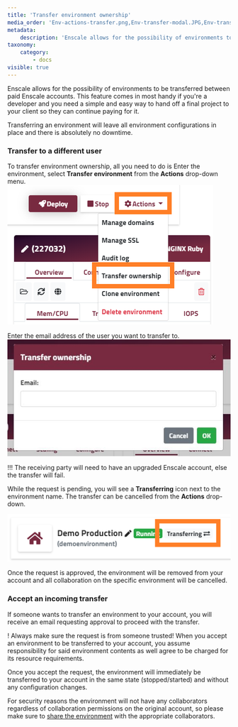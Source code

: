 ```yaml
---
title: 'Transfer environment ownership'
media_order: 'Env-actions-transfer.png,Env-transfer-modal.JPG,Env-transferring.png'
metadata:
    description: 'Enscale allows for the possibility of environments to be transferred between paid Enscale accounts. This feature comes in most handy if you''re a developer and you need a simple and easy way to hand off a final project to your client so they can continue paying for it.'
taxonomy:
    category:
        - docs
visible: true
---
```


Enscale allows for the possibility of environments to be transferred between paid Enscale accounts. This feature comes in most handy if you're a developer and you need a simple and easy way to hand off a final project to your client so they can continue paying for it.

Transferring an environment will leave all environment configurations in place and there is absolutely no downtime. 

### Transfer to a different user

To transfer environment ownership, all you need to do is Enter the environment, select **Transfer environment** from the **Actions** drop-down menu.
![](Env-actions-transfer.png)

Enter the email address of the user you want to transfer to.
![](Env-transfer-modal.JPG)

!!! The receiving party will need to have an upgraded Enscale account, else the transfer will fail.

While the request is pending, you will see a **Transferring** icon next to the environment name. The transfer can be cancelled from the **Actions** drop-down.

![](Env-transferring.png)

Once the request is approved, the environment will be removed from your account and all collaboration on the specific environment will be cancelled.

### Accept an incoming transfer

If someone wants to transfer an environment to your account, you will receive an email requesting approval to proceed with the transfer.

! Always make sure the request is from someone trusted! When you accept an environment to be transferred to your account, you assume responsibility for said environment contents as well agree to be charged for its resource requirements.

Once you accept the request, the environment will immediately be transferred to your account in the same state (stopped/started) and without any configuration changes.

For security reasons the environment will not have any collaborators regardless of collaboration permissions on the original account, so please make sure to [share the environment](https://enscale.com/docs/10/features/collaboration#step-3-sharing-environments) with the appropriate collaborators.